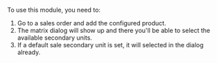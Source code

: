 To use this module, you need to:

1. Go to a sales order and add the configured product.
2. The matrix dialog will show up and there you'll be able to select the available
   secondary units.
3. If a default sale secondary unit is set, it will selected in the dialog already.
